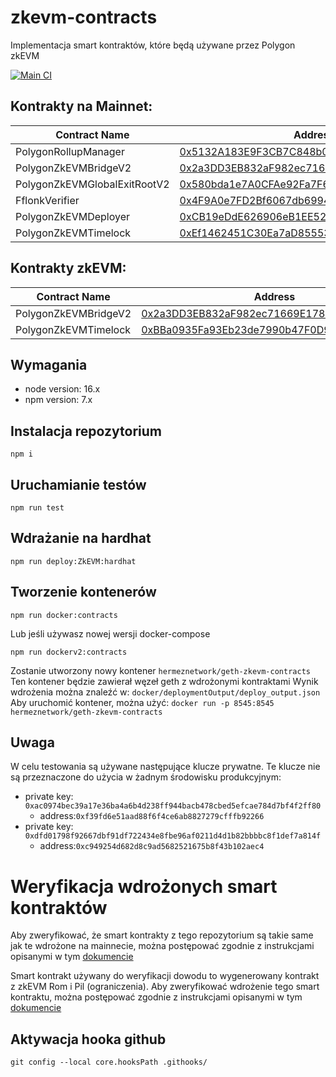# zkevm-contracts

Implementacja smart kontraktów, które będą używane przez Polygon zkEVM

[![Main CI](https://github.com/0xPolygonHermez/zkevm-contracts/actions/workflows/main.yml/badge.svg)](https://github.com/0xPolygonHermez/zkevm-contracts/actions/workflows/main.yml)

## Kontrakty na Mainnet:

| Contract Name                | Address                                                                                                               |
| ---------------------------- | --------------------------------------------------------------------------------------------------------------------- |
| PolygonRollupManager         | [0x5132A183E9F3CB7C848b0AAC5Ae0c4f0491B7aB2](https://etherscan.io/address/0x5132A183E9F3CB7C848b0AAC5Ae0c4f0491B7aB2) |
| PolygonZkEVMBridgeV2         | [0x2a3DD3EB832aF982ec71669E178424b10Dca2EDe](https://etherscan.io/address/0x2a3DD3EB832aF982ec71669E178424b10Dca2EDe) |
| PolygonZkEVMGlobalExitRootV2 | [0x580bda1e7A0CFAe92Fa7F6c20A3794F169CE3CFb](https://etherscan.io/address/0x580bda1e7A0CFAe92Fa7F6c20A3794F169CE3CFb) |
| FflonkVerifier               | [0x4F9A0e7FD2Bf6067db6994CF12E4495Df938E6e9](https://etherscan.io/address/0x4F9A0e7FD2Bf6067db6994CF12E4495Df938E6e9) |
| PolygonZkEVMDeployer         | [0xCB19eDdE626906eB1EE52357a27F62dd519608C2](https://etherscan.io/address/0xCB19eDdE626906eB1EE52357a27F62dd519608C2) |
| PolygonZkEVMTimelock         | [0xEf1462451C30Ea7aD8555386226059Fe837CA4EF](https://etherscan.io/address/0xEf1462451C30Ea7aD8555386226059Fe837CA4EF) |

## Kontrakty zkEVM:

| Contract Name        | Address                                                                                                                        |
| -------------------- | ------------------------------------------------------------------------------------------------------------------------------ |
| PolygonZkEVMBridgeV2 | [0x2a3DD3EB832aF982ec71669E178424b10Dca2EDe](https://zkevm.polygonscan.com/address/0x2a3DD3EB832aF982ec71669E178424b10Dca2EDe) |
| PolygonZkEVMTimelock | [0xBBa0935Fa93Eb23de7990b47F0D96a8f75766d13](https://zkevm.polygonscan.com/address/0xBBa0935Fa93Eb23de7990b47F0D96a8f75766d13) |

## Wymagania

-   node version: 16.x
-   npm version: 7.x

## Instalacja repozytorium

```
npm i
```

## Uruchamianie testów

```
npm run test
```

## Wdrażanie na hardhat

```
npm run deploy:ZkEVM:hardhat
```

## Tworzenie kontenerów

```
npm run docker:contracts
```

Lub jeśli używasz nowej wersji docker-compose

```
npm run dockerv2:contracts
```

Zostanie utworzony nowy kontener `hermeznetwork/geth-zkevm-contracts`
Ten kontener będzie zawierał węzeł geth z wdrożonymi kontraktami
Wynik wdrożenia można znaleźć w: `docker/deploymentOutput/deploy_output.json`
Aby uruchomić kontener, można użyć: `docker run -p 8545:8545 hermeznetwork/geth-zkevm-contracts`

## Uwaga

W celu testowania są używane następujące klucze prywatne. Te klucze nie są przeznaczone do użycia w żadnym środowisku produkcyjnym:

-   private key: `0xac0974bec39a17e36ba4a6b4d238ff944bacb478cbed5efcae784d7bf4f2ff80`
    -   address:`0xf39fd6e51aad88f6f4ce6ab8827279cfffb92266`
-   private key: `0xdfd01798f92667dbf91df722434e8fbe96af0211d4d1b82bbbbc8f1def7a814f`
    -   address:`0xc949254d682d8c9ad5682521675b8f43b102aec4`

# Weryfikacja wdrożonych smart kontraktów

Aby zweryfikować, że smart kontrakty z tego repozytorium są takie same jak te wdrożone na mainnecie, można postępować zgodnie z instrukcjami opisanymi w tym [dokumencie](verifyMainnetDeployment/verifyDeployment.md)

Smart kontrakt używany do weryfikacji dowodu to wygenerowany kontrakt z zkEVM Rom i Pil (ograniczenia). Aby zweryfikować wdrożenie tego smart kontraktu, można postępować zgodnie z instrukcjami opisanymi w tym [dokumencie](verifyMainnetDeployment/verifyMainnetProofVerifier.md)

## Aktywacja hooka github

```
git config --local core.hooksPath .githooks/
```
